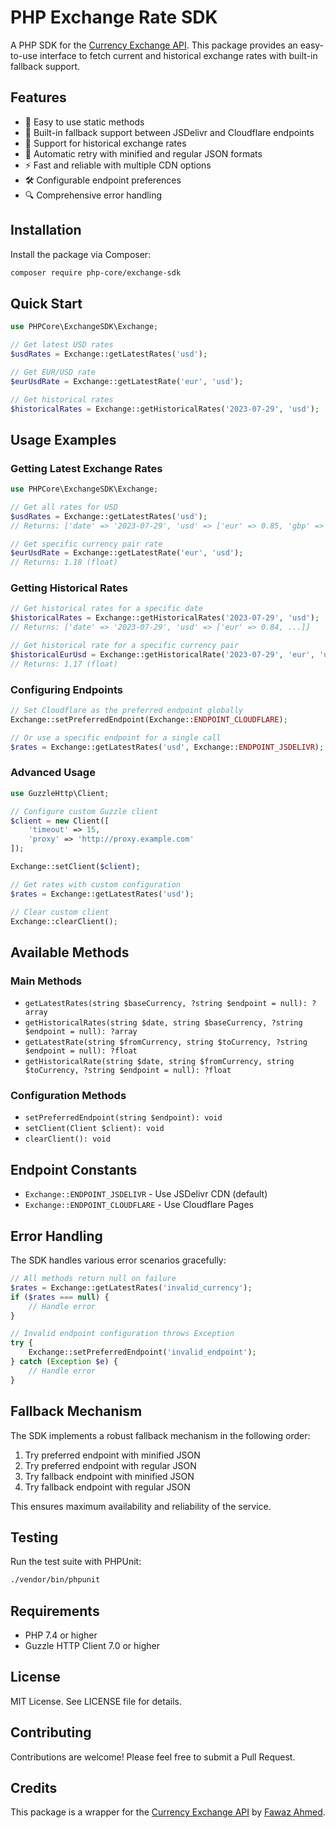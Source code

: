 # PHP Exchange Rate SDK

A PHP SDK for the [Currency Exchange API](https://github.com/fawazahmed0/exchange-api). This package provides an easy-to-use interface to fetch current and historical exchange rates with built-in fallback support.

## Features

- 🚀 Easy to use static methods
- 💪 Built-in fallback support between JSDelivr and Cloudflare endpoints
- 📅 Support for historical exchange rates
- 🔄 Automatic retry with minified and regular JSON formats
- ⚡ Fast and reliable with multiple CDN options
- 🛠 Configurable endpoint preferences
- 🔍 Comprehensive error handling

## Installation

Install the package via Composer:

```bash
composer require php-core/exchange-sdk
```

## Quick Start

```php
use PHPCore\ExchangeSDK\Exchange;

// Get latest USD rates
$usdRates = Exchange::getLatestRates('usd');

// Get EUR/USD rate
$eurUsdRate = Exchange::getLatestRate('eur', 'usd');

// Get historical rates
$historicalRates = Exchange::getHistoricalRates('2023-07-29', 'usd');
```

## Usage Examples

### Getting Latest Exchange Rates

```php
use PHPCore\ExchangeSDK\Exchange;

// Get all rates for USD
$usdRates = Exchange::getLatestRates('usd');
// Returns: ['date' => '2023-07-29', 'usd' => ['eur' => 0.85, 'gbp' => 0.73, ...]]

// Get specific currency pair rate
$eurUsdRate = Exchange::getLatestRate('eur', 'usd');
// Returns: 1.18 (float)
```

### Getting Historical Rates

```php
// Get historical rates for a specific date
$historicalRates = Exchange::getHistoricalRates('2023-07-29', 'usd');
// Returns: ['date' => '2023-07-29', 'usd' => ['eur' => 0.84, ...]]

// Get historical rate for a specific currency pair
$historicalEurUsd = Exchange::getHistoricalRate('2023-07-29', 'eur', 'usd');
// Returns: 1.17 (float)
```

### Configuring Endpoints

```php
// Set Cloudflare as the preferred endpoint globally
Exchange::setPreferredEndpoint(Exchange::ENDPOINT_CLOUDFLARE);

// Or use a specific endpoint for a single call
$rates = Exchange::getLatestRates('usd', Exchange::ENDPOINT_JSDELIVR);
```

### Advanced Usage

```php
use GuzzleHttp\Client;

// Configure custom Guzzle client
$client = new Client([
    'timeout' => 15,
    'proxy' => 'http://proxy.example.com'
]);

Exchange::setClient($client);

// Get rates with custom configuration
$rates = Exchange::getLatestRates('usd');

// Clear custom client
Exchange::clearClient();
```

## Available Methods

### Main Methods

- `getLatestRates(string $baseCurrency, ?string $endpoint = null): ?array`
- `getHistoricalRates(string $date, string $baseCurrency, ?string $endpoint = null): ?array`
- `getLatestRate(string $fromCurrency, string $toCurrency, ?string $endpoint = null): ?float`
- `getHistoricalRate(string $date, string $fromCurrency, string $toCurrency, ?string $endpoint = null): ?float`

### Configuration Methods

- `setPreferredEndpoint(string $endpoint): void`
- `setClient(Client $client): void`
- `clearClient(): void`

## Endpoint Constants

- `Exchange::ENDPOINT_JSDELIVR` - Use JSDelivr CDN (default)
- `Exchange::ENDPOINT_CLOUDFLARE` - Use Cloudflare Pages

## Error Handling

The SDK handles various error scenarios gracefully:

```php
// All methods return null on failure
$rates = Exchange::getLatestRates('invalid_currency');
if ($rates === null) {
    // Handle error
}

// Invalid endpoint configuration throws Exception
try {
    Exchange::setPreferredEndpoint('invalid_endpoint');
} catch (Exception $e) {
    // Handle error
}
```

## Fallback Mechanism

The SDK implements a robust fallback mechanism in the following order:

1. Try preferred endpoint with minified JSON
2. Try preferred endpoint with regular JSON
3. Try fallback endpoint with minified JSON
4. Try fallback endpoint with regular JSON

This ensures maximum availability and reliability of the service.

## Testing

Run the test suite with PHPUnit:

```bash
./vendor/bin/phpunit
```

## Requirements

- PHP 7.4 or higher
- Guzzle HTTP Client 7.0 or higher

## License

MIT License. See LICENSE file for details.

## Contributing

Contributions are welcome! Please feel free to submit a Pull Request.

## Credits

This package is a wrapper for the [Currency Exchange API](https://github.com/fawazahmed0/exchange-api) by [Fawaz Ahmed](https://github.com/fawazahmed0).